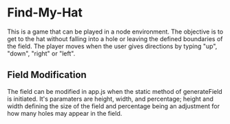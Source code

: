 # Find-My-Hat
This is a game that can be played in a node environment. The objective is to get to the hat without falling into a hole or leaving the defined boundaries of the field. The player moves when the user gives directions by typing "up", "down", "right" or "left".

## Field Modification
The field can be modified in app.js when the static method of generateField is initiated. It's paramaters are height, width, and percentage; height and width defining the size of the field and percentage being an adjustment for how many holes may appear in the field.

